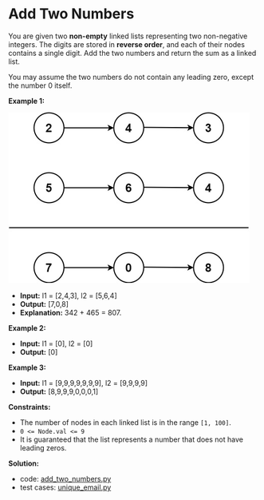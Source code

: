 # Add Two Numbers

You are given two  **non-empty**  linked lists representing two non-negative integers. The digits are stored in  **reverse order**, and each of their nodes contains a single digit. Add the two numbers and return the sum as a linked list.

You may assume the two numbers do not contain any leading zero, except the number 0 itself.

**Example 1:**

![example 1](../images/addtwonumber1.jpg)

- **Input:** l1 = [2,4,3], l2 = [5,6,4]
- **Output:** [7,0,8]
- **Explanation:** 342 + 465 = 807.

**Example 2:**

- **Input:** l1 = [0], l2 = [0]
- **Output:** [0]

**Example 3:**

- **Input:** l1 = [9,9,9,9,9,9,9], l2 = [9,9,9,9]
- **Output:** [8,9,9,9,0,0,0,1]

**Constraints:**

-   The number of nodes in each linked list is in the range  `[1, 100]`.
-   `0 <= Node.val <= 9`
-   It is guaranteed that the list represents a number that does not have leading zeros.

**Solution:**

- code: [add_two_numbers.py](add_two_numbers.py)
- test cases: [unique_email.py](../tests/add_two_numbers.py)